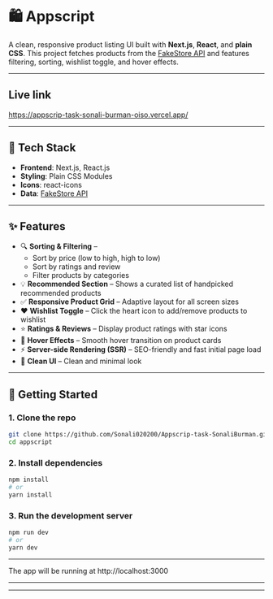 # 🛍️ Appscript

A clean, responsive product listing UI built with **Next.js**, **React**, and **plain CSS**. This project fetches products from the [FakeStore API](https://fakestoreapi.com/) and features filtering, sorting, wishlist toggle, and hover effects.

---

## Live link

https://appscrip-task-sonali-burman-oiso.vercel.app/

---

## 🔧 Tech Stack

- **Frontend**: Next.js, React.js
- **Styling**: Plain CSS Modules
- **Icons**: react-icons
- **Data**: [FakeStore API](https://fakestoreapi.com/)

---

## ✨ Features

- 🔍 **Sorting & Filtering** – 
  - Sort by price (low to high, high to low)
  - Sort by ratings and review
  - Filter products by categories
- 💡 **Recommended Section** – Shows a curated list of handpicked recommended products
- ✅ **Responsive Product Grid** – Adaptive layout for all screen sizes
- ❤️ **Wishlist Toggle** – Click the heart icon to add/remove products to wishlist
- ⭐ **Ratings & Reviews** – Display product ratings with star icons
- 🎯 **Hover Effects** – Smooth hover transition on product cards
- ⚡ **Server-side Rendering (SSR)** – SEO-friendly and fast initial page load
- 🧼 **Clean UI** – Clean and minimal look 


---

## 🚀 Getting Started

### 1. Clone the repo

```bash
git clone https://github.com/Sonali020200/Appscrip-task-SonaliBurman.git
cd appscript
```

### 2. Install dependencies

```bash
npm install
# or
yarn install
```

### 3. Run the development server

```bash
npm run dev
# or
yarn dev
```
---

The app will be running at http://localhost:3000

---
---


